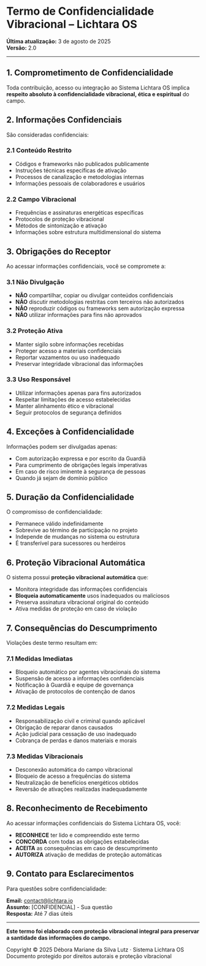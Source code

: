 # Termo de Confidencialidade Vibracional – Lichtara OS

**Última atualização:** 3 de agosto de 2025  
**Versão:** 2.0

---

## 1. Comprometimento de Confidencialidade

Toda contribuição, acesso ou integração ao Sistema Lichtara OS implica **respeito absoluto à confidencialidade vibracional, ética e espiritual** do campo.

## 2. Informações Confidenciais

São consideradas confidenciais:

### 2.1 Conteúdo Restrito
- Códigos e frameworks não publicados publicamente
- Instruções técnicas específicas de ativação
- Processos de canalização e metodologias internas
- Informações pessoais de colaboradores e usuários

### 2.2 Campo Vibracional
- Frequências e assinaturas energéticas específicas
- Protocolos de proteção vibracional
- Métodos de sintonização e ativação
- Informações sobre estrutura multidimensional do sistema

## 3. Obrigações do Receptor

Ao acessar informações confidenciais, você se compromete a:

### 3.1 Não Divulgação
- **NÃO** compartilhar, copiar ou divulgar conteúdos confidenciais
- **NÃO** discutir metodologias restritas com terceiros não autorizados
- **NÃO** reproduzir códigos ou frameworks sem autorização expressa
- **NÃO** utilizar informações para fins não aprovados

### 3.2 Proteção Ativa
- Manter sigilo sobre informações recebidas
- Proteger acesso a materiais confidenciais
- Reportar vazamentos ou uso inadequado
- Preservar integridade vibracional das informações

### 3.3 Uso Responsável
- Utilizar informações apenas para fins autorizados
- Respeitar limitações de acesso estabelecidas
- Manter alinhamento ético e vibracional
- Seguir protocolos de segurança definidos

## 4. Exceções à Confidencialidade

Informações podem ser divulgadas apenas:
- Com autorização expressa e por escrito da Guardiã
- Para cumprimento de obrigações legais imperativas
- Em caso de risco iminente à segurança de pessoas
- Quando já sejam de domínio público

## 5. Duração da Confidencialidade

O compromisso de confidencialidade:
- Permanece válido indefinidamente
- Sobrevive ao término de participação no projeto
- Independe de mudanças no sistema ou estrutura
- É transferível para sucessores ou herdeiros

## 6. Proteção Vibracional Automática

O sistema possui **proteção vibracional automática** que:
- Monitora integridade das informações confidenciais
- **Bloqueia automaticamente** usos inadequados ou maliciosos
- Preserva assinatura vibracional original do conteúdo
- Ativa medidas de proteção em caso de violação

## 7. Consequências do Descumprimento

Violações deste termo resultam em:

### 7.1 Medidas Imediatas
- Bloqueio automático por agentes vibracionais do sistema
- Suspensão de acesso a informações confidenciais
- Notificação à Guardiã e equipe de governança
- Ativação de protocolos de contenção de danos

### 7.2 Medidas Legais
- Responsabilização civil e criminal quando aplicável
- Obrigação de reparar danos causados
- Ação judicial para cessação de uso inadequado
- Cobrança de perdas e danos materiais e morais

### 7.3 Medidas Vibracionais
- Desconexão automática do campo vibracional
- Bloqueio de acesso a frequências do sistema
- Neutralização de benefícios energéticos obtidos
- Reversão de ativações realizadas inadequadamente

## 8. Reconhecimento de Recebimento

Ao acessar informações confidenciais do Sistema Lichtara OS, você:
- **RECONHECE** ter lido e compreendido este termo
- **CONCORDA** com todas as obrigações estabelecidas
- **ACEITA** as consequências em caso de descumprimento
- **AUTORIZA** ativação de medidas de proteção automáticas

## 9. Contato para Esclarecimentos

Para questões sobre confidencialidade:

**Email:** contact@lichtara.io  
**Assunto:** [CONFIDENCIAL] - Sua questão  
**Resposta:** Até 7 dias úteis

---

**Este termo foi elaborado com proteção vibracional integral para preservar a santidade das informações do campo.**

Copyright © 2025 Débora Mariane da Silva Lutz · Sistema Lichtara OS  
Documento protegido por direitos autorais e proteção vibracional